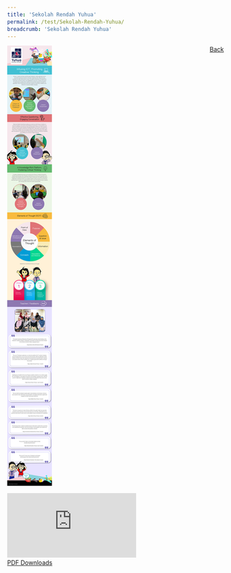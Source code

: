 ```yaml
---
title: 'Sekolah Rendah Yuhua'
permalink: /test/Sekolah-Rendah-Yuhua/
breadcrumb: 'Sekolah Rendah Yuhua'
---
```

<a href="/gallery/pameran- bahasa- melayu-malay-language-exhibitions-c/schools/" style="float:right;">Back</a>
 <img src="/images/YuhuaPri-EL.jpg"> <br/>
<div class="video-container">
  <iframe src="https://www.youtube.com/embed/d6fmLlW8eoE" frameborder="0" allow="accelerometer; autoplay; encrypted-media; gyroscope; picture-in-picture" allowfullscreen></iframe></div>
<a href="/Sharing-Sessions/01-website-exhibitor-template-pdf.pdf" download>PDF Downloads</a>
